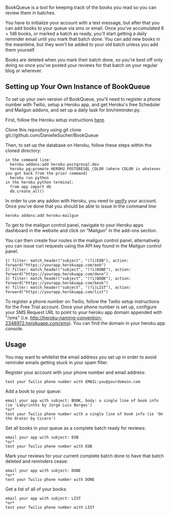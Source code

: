 BookQueue is a tool for keeping track of the books you read so you can review them in batches.

You have to initialize your account with a text message, but after that you can add books to your queue via sms or email. Once you've accumulated 6 + 1d6 books, or marked a batch as ready, you'll start getting a daily reminder email until you mark that batch done. You can add new books in the meantime, but they won't be added to your old batch unless you add them yourself.

Books are deleted when you mark their batch done, so you're best off only doing so once you've posted your reviews for that batch on your regular blog or wherever.


Setting up Your Own Instance of BookQueue
-----------------------------------------

To set up your own version of BookQueue, you'll need to register a phone number with Twilio, setup a Heroku app, and get Heroku's free Scheduler and Mailgun addons, and set up a daily task for bin/reminder.py.

First, follow the Heroku setup instructions <a href="https://toolbelt.heroku.com/">here</a>.

Clone this repository using
    git clone git://github.com/DanielleSucher/BookQueue

Then, to set up the database on Heroku, follow these steps within the cloned directory:

    in the command line:
      heroku addons:add heroku-postgresql:dev
      heroku pg:promote HEROKU_POSTGRESQL_COLOR (where COLOR is whatever you got back from the prior command)
      heroku run python
    in the heroku python terminal:
      from app import db
      db.create_all()

In order to use any addon with Heroku, you need to <a href="http://heroku.com/verify">verify</a> your account. Once you've done that you should be able to issue in the command line:

    heroku addons:add heroku-mailgun 

To get to the mailgun control panel, navigate to your Heroku apps dashboard in the website and click on "Mailgun" in the add-ons section. 

You can then create four routes in the mailgun control panel, alternatively you can issue curl requests using the API key found in the Mailgun control panel.

    1) filter: match_header("subject", "(?i)EOB"), action: forward("https://yourapp.herokuapp.com/eob")
    2) filter: match_header("subject", "(?i)DONE"), action: forward("https://yourapp.herokuapp.com/done")
    3) filter: match_header("subject", "(?i)BOOK"), action: forward("https://yourapp.herokuapp.com/book")
    4) filter: match_header("subject", "(?i)LIST"), action: forward("https://yourapp.herokuapp.com/list")

To register a phone number on Twilio, follow the Twilio setup instructions for the Free Trial account. Once your phone number is set up, configure your SMS Request URL to point to your heroku app domain appended with "/sms" (i.e. http://heroku-naming-convention-2348972.herokuapp.com/sms). You can find the domain in your heroku app console.


Usage
-----

You may want to whitelist the email address you set up in order to avoid reminder emails getting stuck in your spam filter.


Register your account with your phone number and email address:

    text your Twilio phone number with EMAIL:you@yourdomain.com


Add a book to your queue:

    email your app with subject: BOOK, body: a single line of book info (ie 'Labyrinths by Jorge Luis Borges')
    *or*
    text your Twilio phone number with a single line of book info (ie 'On the Orator by Cicero')


Set all books in your queue as a complete batch ready for reviews:

    email your app with subject: EOB
    *or*
    text your Twilio phone number with EOB


Mark your reviews for your current complete batch done to have that batch deleted and reminders cease:

    email your app with subject: DONE
    *or*
    text your Twilio phone number with DONE

Get a list of all of your books:

    email your app with subject: LIST
    *or*
    text your Twilio phone number with LIST
